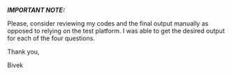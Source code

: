 ***IMPORTANT NOTE:***

Please, consider reviewing my codes and the final output manually as opposed to relying on the test platform. I was able to get the desired output for each of the four questions.

Thank you,

Bivek
